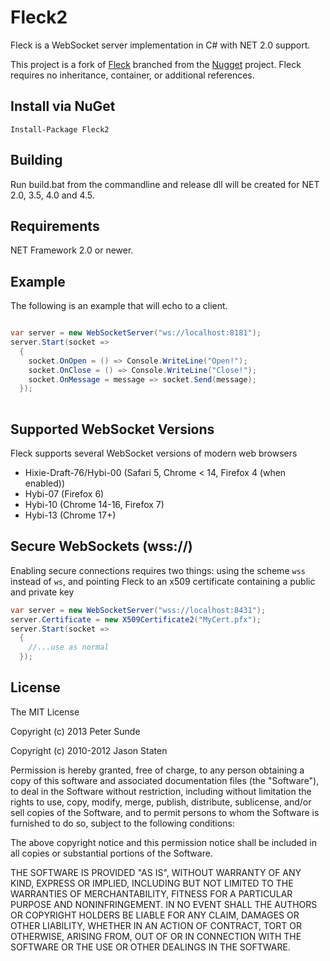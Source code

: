 Fleck2
=====

Fleck is a WebSocket server implementation in C# with NET 2.0 support.

This project is a fork of [Fleck](http://github.com/statianzo/Fleck.git) branched from the
[Nugget][nugget] project. Fleck requires no inheritance, container, or additional references.

Install via NuGet
----------
    Install-Package Fleck2

Building
--------
Run build.bat from the commandline and release dll will be
created for NET 2.0, 3.5, 4.0 and 4.5.

Requirements
------------
NET Framework 2.0 or newer.

Example
---

The following is an example that will echo to a client.

```c#

var server = new WebSocketServer("ws://localhost:8181");
server.Start(socket =>
  {
    socket.OnOpen = () => Console.WriteLine("Open!");
    socket.OnClose = () => Console.WriteLine("Close!");
    socket.OnMessage = message => socket.Send(message);
  });
        
```

Supported WebSocket Versions
---

Fleck supports several WebSocket versions of modern web browsers

- Hixie-Draft-76/Hybi-00 (Safari 5, Chrome < 14, Firefox 4 (when enabled))
- Hybi-07 (Firefox 6)
- Hybi-10 (Chrome 14-16, Firefox 7)
- Hybi-13 (Chrome 17+)

Secure WebSockets (wss://)
---

Enabling secure connections requires two things: using the scheme `wss` instead
of `ws`, and pointing Fleck to an x509 certificate containing a public and
private key

```cs
var server = new WebSocketServer("wss://localhost:8431");
server.Certificate = new X509Certificate2("MyCert.pfx");
server.Start(socket =>
  {
    //...use as normal
  });
```

License
---

The MIT License

Copyright (c) 2013 Peter Sunde

Copyright (c) 2010-2012 Jason Staten

Permission is hereby granted, free of charge, to any person obtaining a copy
of this software and associated documentation files (the "Software"), to deal
in the Software without restriction, including without limitation the rights
to use, copy, modify, merge, publish, distribute, sublicense, and/or sell
copies of the Software, and to permit persons to whom the Software is
furnished to do so, subject to the following conditions:

The above copyright notice and this permission notice shall be included in
all copies or substantial portions of the Software.

THE SOFTWARE IS PROVIDED "AS IS", WITHOUT WARRANTY OF ANY KIND, EXPRESS OR
IMPLIED, INCLUDING BUT NOT LIMITED TO THE WARRANTIES OF MERCHANTABILITY,
FITNESS FOR A PARTICULAR PURPOSE AND NONINFRINGEMENT. IN NO EVENT SHALL THE
AUTHORS OR COPYRIGHT HOLDERS BE LIABLE FOR ANY CLAIM, DAMAGES OR OTHER
LIABILITY, WHETHER IN AN ACTION OF CONTRACT, TORT OR OTHERWISE, ARISING FROM,
OUT OF OR IN CONNECTION WITH THE SOFTWARE OR THE USE OR OTHER DEALINGS IN
THE SOFTWARE.



[nugget]: http://nugget.codeplex.com/ 

